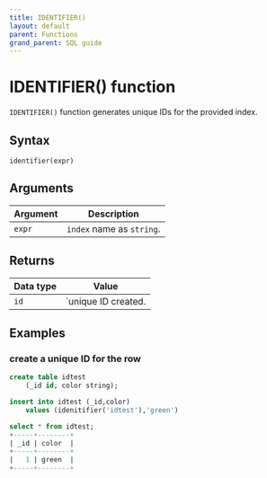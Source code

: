 ```yaml
---
title: IDENTIFIER()
layout: default
parent: Functions
grand_parent: SQL guide
---
```


# IDENTIFIER() function

`IDENTIFIER()` function generates unique IDs for the provided index.

## Syntax

```
identifier(expr)
```

## Arguments

| Argument | Description |
|---|---|
| `expr` | `index` name as `string`. |

## Returns

| Data type | Value |
|---|---|
| `id` | `unique ID created. |


## Examples

### create a unique ID for the row

```sql
create table idtest
    (_id id, color string);

insert into idtest (_id,color)
    values (idenitifier('idtest'),'green')

select * from idtest;
+-----+--------+
| _id | color  |
+-----+--------+
|   1 | green  |
+-----+--------+
```
